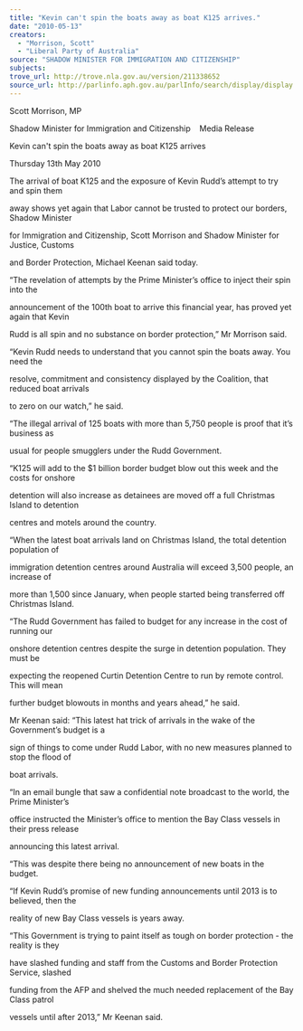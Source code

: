 ```yaml
---
title: "Kevin can't spin the boats away as boat K125 arrives."
date: "2010-05-13"
creators:
  - "Morrison, Scott"
  - "Liberal Party of Australia"
source: "SHADOW MINISTER FOR IMMIGRATION AND CITIZENSHIP"
subjects:
trove_url: http://trove.nla.gov.au/version/211338652
source_url: http://parlinfo.aph.gov.au/parlInfo/search/display/display.w3p;query=Id%3A%22media/pressrel/ICYW6%22
---
```


 Scott Morrison, MP 

 Shadow Minister for Immigration and Citizenship    Media Release 

 Kevin can't spin the boats away as boat K125 arrives 

 Thursday 13th May 2010 

 The arrival of boat K125 and the exposure of Kevin Rudd’s attempt to try and spin them 

 away shows yet again that Labor cannot be trusted to protect our borders, Shadow Minister 

 for Immigration and Citizenship, Scott Morrison and Shadow Minister for Justice, Customs 

 and Border Protection, Michael Keenan said today.  

 

 “The revelation of attempts by the Prime Minister’s office to inject their spin into the 

 announcement of the 100th boat to arrive this financial year, has proved yet again that Kevin 

 Rudd is all spin and no substance on border protection,” Mr Morrison said.  

 

 “Kevin Rudd needs to understand that you cannot spin the boats away. You need the 

 resolve, commitment and consistency displayed by the Coalition, that reduced boat arrivals 

 to zero on our watch,” he said.  

 

 “The illegal arrival of 125 boats with more than 5,750 people is proof that it’s business as 

 usual for people smugglers under the Rudd Government.  

 

 “K125 will add to the $1 billion border budget blow out this week and the costs for onshore 

 detention will also increase as detainees are moved off a full Christmas Island to detention 

 centres and motels around the country.  

 

 “When the latest boat arrivals land on Christmas Island, the total detention population of 

 immigration detention centres around Australia will exceed 3,500 people, an increase of 

 more than 1,500 since January, when people started being transferred off Christmas Island.  

 

 “The Rudd Government has failed to budget for any increase in the cost of running our 

 onshore detention centres despite the surge in detention population. They must be 

 expecting the reopened Curtin Detention Centre to run by remote control. This will mean 

 further budget blowouts in months and years ahead,” he said.  

 

 Mr Keenan said: “This latest hat trick of arrivals in the wake of the Government’s budget is a 

 sign of things to come under Rudd Labor, with no new measures planned to stop the flood of 

 boat arrivals.  

 

 “In an email bungle that saw a confidential note broadcast to the world, the Prime Minister’s 

 office instructed the Minister’s office to mention the Bay Class vessels in their press release 

 announcing this latest arrival.  

 

 “This was despite there being no announcement of new boats in the budget.  

 

 “If Kevin Rudd’s promise of new funding announcements until 2013 is to believed, then the 

 reality of new Bay Class vessels is years away.  

 

 “This Government is trying to paint itself as tough on border protection - the reality is they 

 have slashed funding and staff from the Customs and Border Protection Service, slashed 

 funding from the AFP and shelved the much needed replacement of the Bay Class patrol 

 vessels until after 2013,” Mr Keenan said. 

  

